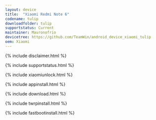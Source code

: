 ```yaml
---
layout: device
title:  "Xiaomi Redmi Note 6"
codename: tulip
downloadfolder: tulip
supportstatus: Current
maintainer: Mauronofrio
devicetree: https://github.com/TeamWin/android_device_xiaomi_tulip
oem: Xiaomi
---
```


{% include disclaimer.html %}

{% include supportstatus.html %}

{% include xiaomiunlock.html %}

{% include appinstall.html %}

{% include download.html %}

{% include twrpinstall.html %}

{% include fastbootinstall.html %}
